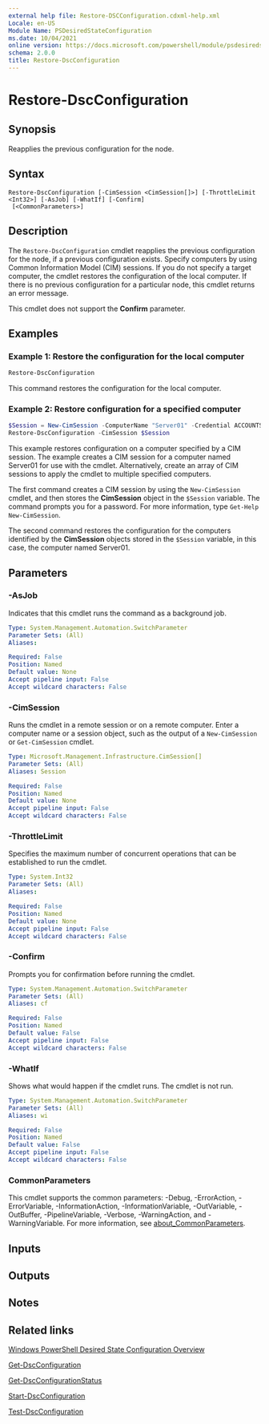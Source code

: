 ```yaml
---
external help file: Restore-DSCConfiguration.cdxml-help.xml
Locale: en-US
Module Name: PSDesiredStateConfiguration
ms.date: 10/04/2021
online version: https://docs.microsoft.com/powershell/module/psdesiredstateconfiguration/restore-dscconfiguration?view=dsc-1.1&WT.mc_id=ps-gethelp
schema: 2.0.0
title: Restore-DscConfiguration
---
```


# Restore-DscConfiguration

## Synopsis
Reapplies the previous configuration for the node.

## Syntax

```
Restore-DscConfiguration [-CimSession <CimSession[]>] [-ThrottleLimit <Int32>] [-AsJob] [-WhatIf] [-Confirm]
 [<CommonParameters>]
```

## Description

The `Restore-DscConfiguration` cmdlet reapplies the previous configuration for the node, if a
previous configuration exists. Specify computers by using Common Information Model (CIM) sessions.
If you do not specify a target computer, the cmdlet restores the configuration of the local
computer. If there is no previous configuration for a particular node, this cmdlet returns an error
message.

This cmdlet does not support the **Confirm** parameter.

## Examples

### Example 1: Restore the configuration for the local computer

```powershell
Restore-DscConfiguration
```

This command restores the configuration for the local computer.

### Example 2: Restore configuration for a specified computer

```powershell
$Session = New-CimSession -ComputerName "Server01" -Credential ACCOUNTS\PattiFuller
Restore-DscConfiguration -CimSession $Session
```

This example restores configuration on a computer specified by a CIM session. The example creates a
CIM session for a computer named Server01 for use with the cmdlet. Alternatively, create an array of
CIM sessions to apply the cmdlet to multiple specified computers.

The first command creates a CIM session by using the `New-CimSession` cmdlet, and then stores the
**CimSession** object in the `$Session` variable. The command prompts you for a password. For more
information, type `Get-Help New-CimSession`.

The second command restores the configuration for the computers identified by the **CimSession**
objects stored in the `$Session` variable, in this case, the computer named Server01.

## Parameters

### -AsJob

Indicates that this cmdlet runs the command as a background job.

```yaml
Type: System.Management.Automation.SwitchParameter
Parameter Sets: (All)
Aliases:

Required: False
Position: Named
Default value: None
Accept pipeline input: False
Accept wildcard characters: False
```

### -CimSession

Runs the cmdlet in a remote session or on a remote computer. Enter a computer name or a session
object, such as the output of a `New-CimSession` or `Get-CimSession` cmdlet.

```yaml
Type: Microsoft.Management.Infrastructure.CimSession[]
Parameter Sets: (All)
Aliases: Session

Required: False
Position: Named
Default value: None
Accept pipeline input: False
Accept wildcard characters: False
```

### -ThrottleLimit

Specifies the maximum number of concurrent operations that can be established to run the cmdlet.

```yaml
Type: System.Int32
Parameter Sets: (All)
Aliases:

Required: False
Position: Named
Default value: None
Accept pipeline input: False
Accept wildcard characters: False
```

### -Confirm

Prompts you for confirmation before running the cmdlet.

```yaml
Type: System.Management.Automation.SwitchParameter
Parameter Sets: (All)
Aliases: cf

Required: False
Position: Named
Default value: False
Accept pipeline input: False
Accept wildcard characters: False
```

### -WhatIf

Shows what would happen if the cmdlet runs. The cmdlet is not run.

```yaml
Type: System.Management.Automation.SwitchParameter
Parameter Sets: (All)
Aliases: wi

Required: False
Position: Named
Default value: False
Accept pipeline input: False
Accept wildcard characters: False
```

### CommonParameters

This cmdlet supports the common parameters: -Debug, -ErrorAction, -ErrorVariable,
-InformationAction, -InformationVariable, -OutVariable, -OutBuffer, -PipelineVariable, -Verbose,
-WarningAction, and -WarningVariable. For more information, see
[about_CommonParameters](https://go.microsoft.com/fwlink/?LinkID=113216).

## Inputs

## Outputs

## Notes

## Related links

[Windows PowerShell Desired State Configuration Overview](/powershell/scripting/dsc/overview/dscforengineers)

[Get-DscConfiguration](Get-DscConfiguration.md)

[Get-DscConfigurationStatus](Get-DscConfigurationStatus.md)

[Start-DscConfiguration](Start-DscConfiguration.md)

[Test-DscConfiguration](Test-DscConfiguration.md)

